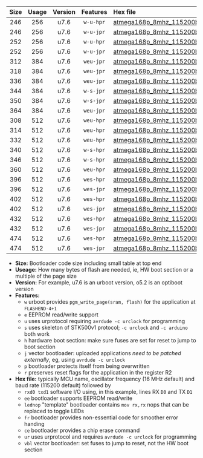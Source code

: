 |Size|Usage|Version|Features|Hex file|
|:-:|:-:|:-:|:-:|:--|
|246|256|u7.6|`w-u-hpr`|[atmega168p_8mhz_115200bps_rxd0_txd1_ur.hex](https://raw.githubusercontent.com/stefanrueger/urboot/main/atmega168p_8mhz_115200bps_rxd0_txd1_ur.hex)|
|246|256|u7.6|`w-u-jpr`|[atmega168p_8mhz_115200bps_rxd0_txd1_ur_vbl.hex](https://raw.githubusercontent.com/stefanrueger/urboot/main/atmega168p_8mhz_115200bps_rxd0_txd1_ur_vbl.hex)|
|252|256|u7.6|`w-u-hpr`|[atmega168p_8mhz_115200bps_rxd0_txd1_lednop_ur.hex](https://raw.githubusercontent.com/stefanrueger/urboot/main/atmega168p_8mhz_115200bps_rxd0_txd1_lednop_ur.hex)|
|252|256|u7.6|`w-u-jpr`|[atmega168p_8mhz_115200bps_rxd0_txd1_lednop_ur_vbl.hex](https://raw.githubusercontent.com/stefanrueger/urboot/main/atmega168p_8mhz_115200bps_rxd0_txd1_lednop_ur_vbl.hex)|
|312|384|u7.6|`weu-jpr`|[atmega168p_8mhz_115200bps_rxd0_txd1_ee_ur_vbl.hex](https://raw.githubusercontent.com/stefanrueger/urboot/main/atmega168p_8mhz_115200bps_rxd0_txd1_ee_ur_vbl.hex)|
|318|384|u7.6|`weu-jpr`|[atmega168p_8mhz_115200bps_rxd0_txd1_ee_lednop_ur_vbl.hex](https://raw.githubusercontent.com/stefanrueger/urboot/main/atmega168p_8mhz_115200bps_rxd0_txd1_ee_lednop_ur_vbl.hex)|
|336|384|u7.6|`weu-jpr`|[atmega168p_8mhz_115200bps_rxd0_txd1_ee_lednop_fr_ur_vbl.hex](https://raw.githubusercontent.com/stefanrueger/urboot/main/atmega168p_8mhz_115200bps_rxd0_txd1_ee_lednop_fr_ur_vbl.hex)|
|344|384|u7.6|`w-s-jpr`|[atmega168p_8mhz_115200bps_rxd0_txd1_vbl.hex](https://raw.githubusercontent.com/stefanrueger/urboot/main/atmega168p_8mhz_115200bps_rxd0_txd1_vbl.hex)|
|350|384|u7.6|`w-s-jpr`|[atmega168p_8mhz_115200bps_rxd0_txd1_lednop_vbl.hex](https://raw.githubusercontent.com/stefanrueger/urboot/main/atmega168p_8mhz_115200bps_rxd0_txd1_lednop_vbl.hex)|
|364|384|u7.6|`weu-jpr`|[atmega168p_8mhz_115200bps_rxd0_txd1_ee_lednop_fr_ce_ur_vbl.hex](https://raw.githubusercontent.com/stefanrueger/urboot/main/atmega168p_8mhz_115200bps_rxd0_txd1_ee_lednop_fr_ce_ur_vbl.hex)|
|308|512|u7.6|`weu-hpr`|[atmega168p_8mhz_115200bps_rxd0_txd1_ee_ur.hex](https://raw.githubusercontent.com/stefanrueger/urboot/main/atmega168p_8mhz_115200bps_rxd0_txd1_ee_ur.hex)|
|314|512|u7.6|`weu-hpr`|[atmega168p_8mhz_115200bps_rxd0_txd1_ee_lednop_ur.hex](https://raw.githubusercontent.com/stefanrueger/urboot/main/atmega168p_8mhz_115200bps_rxd0_txd1_ee_lednop_ur.hex)|
|332|512|u7.6|`weu-hpr`|[atmega168p_8mhz_115200bps_rxd0_txd1_ee_lednop_fr_ur.hex](https://raw.githubusercontent.com/stefanrueger/urboot/main/atmega168p_8mhz_115200bps_rxd0_txd1_ee_lednop_fr_ur.hex)|
|340|512|u7.6|`w-s-hpr`|[atmega168p_8mhz_115200bps_rxd0_txd1.hex](https://raw.githubusercontent.com/stefanrueger/urboot/main/atmega168p_8mhz_115200bps_rxd0_txd1.hex)|
|346|512|u7.6|`w-s-hpr`|[atmega168p_8mhz_115200bps_rxd0_txd1_lednop.hex](https://raw.githubusercontent.com/stefanrueger/urboot/main/atmega168p_8mhz_115200bps_rxd0_txd1_lednop.hex)|
|360|512|u7.6|`weu-hpr`|[atmega168p_8mhz_115200bps_rxd0_txd1_ee_lednop_fr_ce_ur.hex](https://raw.githubusercontent.com/stefanrueger/urboot/main/atmega168p_8mhz_115200bps_rxd0_txd1_ee_lednop_fr_ce_ur.hex)|
|396|512|u7.6|`wes-hpr`|[atmega168p_8mhz_115200bps_rxd0_txd1_ee.hex](https://raw.githubusercontent.com/stefanrueger/urboot/main/atmega168p_8mhz_115200bps_rxd0_txd1_ee.hex)|
|396|512|u7.6|`wes-jpr`|[atmega168p_8mhz_115200bps_rxd0_txd1_ee_vbl.hex](https://raw.githubusercontent.com/stefanrueger/urboot/main/atmega168p_8mhz_115200bps_rxd0_txd1_ee_vbl.hex)|
|402|512|u7.6|`wes-hpr`|[atmega168p_8mhz_115200bps_rxd0_txd1_ee_lednop.hex](https://raw.githubusercontent.com/stefanrueger/urboot/main/atmega168p_8mhz_115200bps_rxd0_txd1_ee_lednop.hex)|
|402|512|u7.6|`wes-jpr`|[atmega168p_8mhz_115200bps_rxd0_txd1_ee_lednop_vbl.hex](https://raw.githubusercontent.com/stefanrueger/urboot/main/atmega168p_8mhz_115200bps_rxd0_txd1_ee_lednop_vbl.hex)|
|432|512|u7.6|`wes-hpr`|[atmega168p_8mhz_115200bps_rxd0_txd1_ee_lednop_fr.hex](https://raw.githubusercontent.com/stefanrueger/urboot/main/atmega168p_8mhz_115200bps_rxd0_txd1_ee_lednop_fr.hex)|
|432|512|u7.6|`wes-jpr`|[atmega168p_8mhz_115200bps_rxd0_txd1_ee_lednop_fr_vbl.hex](https://raw.githubusercontent.com/stefanrueger/urboot/main/atmega168p_8mhz_115200bps_rxd0_txd1_ee_lednop_fr_vbl.hex)|
|474|512|u7.6|`wes-hpr`|[atmega168p_8mhz_115200bps_rxd0_txd1_ee_lednop_fr_ce.hex](https://raw.githubusercontent.com/stefanrueger/urboot/main/atmega168p_8mhz_115200bps_rxd0_txd1_ee_lednop_fr_ce.hex)|
|474|512|u7.6|`wes-jpr`|[atmega168p_8mhz_115200bps_rxd0_txd1_ee_lednop_fr_ce_vbl.hex](https://raw.githubusercontent.com/stefanrueger/urboot/main/atmega168p_8mhz_115200bps_rxd0_txd1_ee_lednop_fr_ce_vbl.hex)|

- **Size:** Bootloader code size including small table at top end
- **Useage:** How many bytes of flash are needed, ie, HW boot section or a multiple of the page size
- **Version:** For example, u7.6 is an urboot version, o5.2 is an optiboot version
- **Features:**
  + `w` urboot provides `pgm_write_page(sram, flash)` for the application at `FLASHEND-4+1`
  + `e` EEPROM read/write support
  + `u` uses urprotocol requiring `avrdude -c urclock` for programming
  + `s` uses skeleton of STK500v1 protocol; `-c urclock` and `-c arduino` both work
  + `h` hardware boot section: make sure fuses are set for reset to jump to boot section
  + `j` vector bootloader: uploaded applications *need to be patched externally*, eg, using `avrdude -c urclock`
  + `p` bootloader protects itself from being overwritten
  + `r` preserves reset flags for the application in the register R2
- **Hex file:** typically MCU name, oscillator frequency (16 MHz default) and baud rate (115200 default) followed by
  + `rxd0 txd1` software I/O using, in this example, lines RX `D0` and TX `D1`
  + `ee` bootloader supports EEPROM read/write
  + `lednop` "template" bootloader contains `mov rx,rx` nops that can be replaced to toggle LEDs
  + `fr` bootloader provides non-essential code for smoother error handing
  + `ce` bootloader provides a chip erase command
  + `ur` uses urprotocol and requires `avrdude -c urclock` for programming
  + `vbl` vector bootloader: set fuses to jump to reset, not the HW boot section
